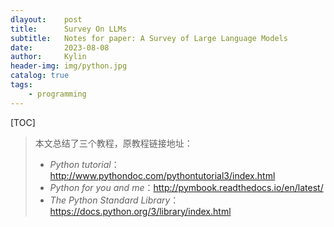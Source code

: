 ```yaml
---
dlayout:    post
title:      Survey On LLMs
subtitle:   Notes for paper: A Survey of Large Language Models
date:       2023-08-08
author:     Kylin
header-img: img/python.jpg
catalog: true
tags:
    - programming
---
```




[TOC]





> 本文总结了三个教程，原教程链接地址：
>
> - _Python tutorial_：http://www.pythondoc.com/pythontutorial3/index.html
> - _Python for you and me_：http://pymbook.readthedocs.io/en/latest/
> - _The Python Standard Library_：https://docs.python.org/3/library/index.html



